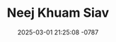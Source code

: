 ---
layout: movie-video-data
date: 2025-03-01 21:25:08 -0787
categories: movie

# Site Attributes
title: "Neej Khuam Siav"
permalink: "/movie/Neej_Khuam_Siav"

# Movie Attributes
synopsis: "Zaj yeeb yam no ua txog ib khub niam txiv kev sib hlub nyob rau ntuj qub qab thaum ub, tiam sis vim pheej yog ib tug tub rog hnub qub peb, nws thaij li tau rov mus tiv thaiv nws lub teb chaws. Hmoov tsis muaj, Pheej tau mus sib tua tau tag sim neej lawm. Nws poj niam tau nyob tos nws tau ntau lub xyoo, tiam sis tsis pom pheej rov los li lawm. Pheej poj niam thiaj mus ua lub neej tshiab khuam siav nrog rau lwm tus txiv tshiab, tiam sis vim yog mus ua niam yau xwb, thiaj tau raug luag liam thiab dag. Thaum kawg pheej poj niam rov ua poj nrauj. Tsis paub coj lub neej mus khuam rau qhov twg, nyob txom nyem ntsua. Muaj ib hnub, pheej tau dim tom cov yeeb ncuab rov los, tsis yog nws tuag lawm tab sis yog nws raug mob thiab raug cov yeeb ncuab coj mus kaw lawm xwb. Thaum Pheej rov los txog, lub neej kuj txawv tag lawm. Nej ho saib seb nkawv lub neej ho los xaus li cas. "
producer: ""
director: ""
writer: ""
video_link: ""
genre: ""
year: ""
release_type: ""
storage: "Center for Hmong Studies"
thumbnail: "/assets/images/movie_thumbnails/Neej Khuam Siav.jpeg"
publishing_company: ""

# Sequels + Parts
base_movie: ""
total_parts: 0
sequel: ""

# Movie Cast
cast:
#VALUE!
---